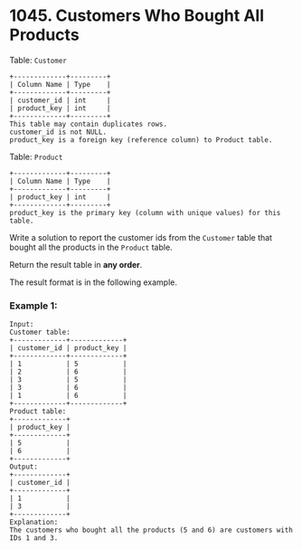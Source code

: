 # 1045. Customers Who Bought All Products
Table: ```Customer```
```
+-------------+---------+
| Column Name | Type    |
+-------------+---------+
| customer_id | int     |
| product_key | int     |
+-------------+---------+
This table may contain duplicates rows.
customer_id is not NULL.
product_key is a foreign key (reference column) to Product table.
```

Table: ```Product```
```
+-------------+---------+
| Column Name | Type    |
+-------------+---------+
| product_key | int     |
+-------------+---------+
product_key is the primary key (column with unique values) for this table.
```

Write a solution to report the customer ids from the `Customer` table that bought all the products in the `Product` table.

Return the result table in **any order**.

The result format is in the following example.

### Example 1:
```
Input:
Customer table:
+-------------+-------------+
| customer_id | product_key |
+-------------+-------------+
| 1           | 5           |
| 2           | 6           |
| 3           | 5           |
| 3           | 6           |
| 1           | 6           |
+-------------+-------------+
Product table:
+-------------+
| product_key |
+-------------+
| 5           |
| 6           |
+-------------+
Output:
+-------------+
| customer_id |
+-------------+
| 1           |
| 3           |
+-------------+
Explanation:
The customers who bought all the products (5 and 6) are customers with IDs 1 and 3.
```
